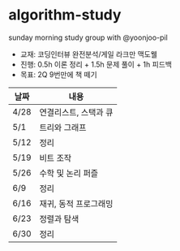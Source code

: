 # algorithm-study
sunday morning study group with @yoonjoo-pil

- 교재: 코딩인터뷰 완전분석/게일 라크만 맥도웰
- 진행: 0.5h 이론 정리 + 1.5h 문제 풀이 + 1h 피드백
- 목표: 2Q 9번만에 책 떼기


| 날짜 | 내용 |
| --- | --- |
| 4/28 | 연결리스트, 스택과 큐 |
| 5/1 | 트리와 그래프 |
| 5/12 | 정리 |
| 5/19 | 비트 조작 |
| 5/26 | 수학 및 논리 퍼즐 |
| 6/9 | 정리 |
| 6/16 | 재귀, 동적 프로그래밍 |
| 6/23 | 정렬과 탐색 |
| 6/30 | 정리 |
